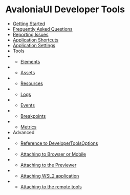 # AvaloniaUI Developer Tools

- [Getting Started](./getting-started.md)
- [Frequently Asked Questions](./faq.md)
- [Reporting Issues](./reporting-issues.md)
- [Application Shortcuts](./shortcuts.md)
- [Application Settings](./settings.md)
- Tools
- - [Elements](./tools/elements/elements.md)
- - [Assets](./tools/assets.md)
- - [Resources](./tools/resources.md)
- - [Logs](./tools/logs.md)
- - [Events](./tools/events.md)
- - [Breakpoints](./tools/breakpoints.md)
- - [Metrics](./tools/metrics.md)
- Advanced
- - [Reference to DeveloperToolsOptions](./advanced/options-reference.md)
- - [Attaching to Browser or Mobile](./advanced/attaching-browser-or-mobile.md)
- - [Attaching to the Previewer](./advanced/attaching-to-the-previewer.md)
- - [Attaching WSL2 application](./advanced/attaching-wsl.md)
- - [Attaching to the remote tools](./advanced/attaching-to-the-remote-tool.md)
